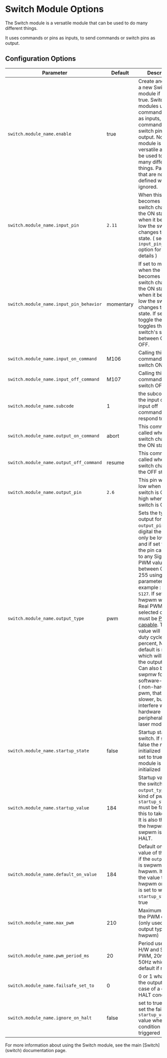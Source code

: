# Switch Module Options

The Switch module is a versatile module that can be used to do many different things.

It uses commands or pins as inputs, to send commands or switch pins as output.

## Configuration Options

| Parameter | Default | Description |
| --------- | ------- | ----------- |
| `switch.module_name.enable` | true | Create and enable a new Switch module if set to true. Switch modules use commands or pins as inputs, to send commands or switch pins as output. Note this module is very versatile and can be used to do many different things. Parameters that are not defined will be ignored. |
| `switch.module_name.input_pin` | `2.11` | When this pin becomes high the switch changes to the ON state, and when it becomes low the switch changes to the OFF state. ( see the `input_pin_behavior` option for more details ) |
| `switch.module_name.input_pin_behavior` | momentary | If set to momentary when the input pin becomes high the switch changes to the ON state, and when it becomes low the switch changes to the OFF state. If set to toggle the input pin toggles the switch's state between ON and OFF. |
| `switch.module_name.input_on_command` | M106 | Calling this command sets the switch ON |
| `switch.module_name.input_off_command` | M107 | Calling this command sets the switch OFF |
| `switch.module_name.subcode` | 1 | the subcode that the input on or input off commands respond to `M106.1` |
| `switch.module_name.output_on_command` | abort | This command is called when the switch changes to the ON state |
| `switch.module_name.output_off_command` | resume | This command is called when the switch changes to the OFF state |
| `switch.module_name.output_pin` | `2.6` | This pin will be set low when the switch is OFF, and high when the switch is ON |
| `switch.module_name.output_type` | pwm | Sets the type of output for the `output_pin`, if set to digital the pin can only be low or high, and if set to pwm the pin can be set to any Sigma-Delta PWM value between 0 and 255 using the S parameter, for example : `M106 S127`. If set to hwpwm will use Real PWM, but the selected output pin must be [PWM capable](pwm-capable). The S value will be the duty cycle in percent, NOTE the default is none which will disable the output entirely. Can also be set to swpmw for software-emulated ( non-hardware ) pwm, that will be slower, but will not interfere with hardware pwm peripherals like a laser module. |
| `switch.module_name.startup_state` | false | Startup state of the switch. If set to false the module is initialized OFF, if set to true the module is initialized ON |
| `switch.module_name.startup_value` | 184 | Startup value of the switch if the `output_type` is any kind of pwm. `startup_state` must be false for this to take effect. It is also the value the hwpwm or swpwm is set to on HALT. |
| `switch.module_name.default_on_value` | 184 | Default on setting value of the switch if the `output_type` is swpwm or hwpwm. It is also the value the hwpwm or swpwm is set to when `startup_state` is true |
| `switch.module_name.max_pwm` | 210 | Maximum value for the PWM output. (only used for pwm output type, not for hwpwm) |
| `switch.module_name.pwm_period_ms` | 20 | Period used by the H/W and S/W PWM, 20ms is 50Hz which is the default if not set |
| `switch.module_name.failsafe_set_to` | 0 | 0 or 1 what to set the output pin to in case of a crash or HALT condition |
| `switch.module_name.ignore_on_halt` | false | set to true to not set the failsafe or `startup_value` value when a HALT condition is triggered |

<sl-alert variant="neutral" open>
  <sl-icon slot="icon" name="info-circle"></sl-icon>
  For more information about using the Switch module, see the main [Switch](switch) documentation page.
</sl-alert>
